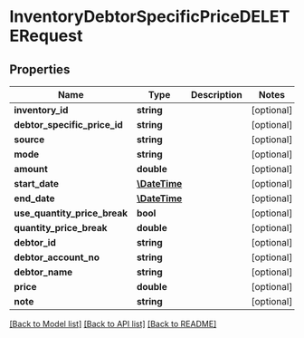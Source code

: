# InventoryDebtorSpecificPriceDELETERequest

## Properties
Name | Type | Description | Notes
------------ | ------------- | ------------- | -------------
**inventory_id** | **string** |  | [optional] 
**debtor_specific_price_id** | **string** |  | [optional] 
**source** | **string** |  | [optional] 
**mode** | **string** |  | [optional] 
**amount** | **double** |  | [optional] 
**start_date** | [**\DateTime**](\DateTime.md) |  | [optional] 
**end_date** | [**\DateTime**](\DateTime.md) |  | [optional] 
**use_quantity_price_break** | **bool** |  | [optional] 
**quantity_price_break** | **double** |  | [optional] 
**debtor_id** | **string** |  | [optional] 
**debtor_account_no** | **string** |  | [optional] 
**debtor_name** | **string** |  | [optional] 
**price** | **double** |  | [optional] 
**note** | **string** |  | [optional] 

[[Back to Model list]](../README.md#documentation-for-models) [[Back to API list]](../README.md#documentation-for-api-endpoints) [[Back to README]](../README.md)


